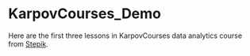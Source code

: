 # KarpovCourses_Demo
Here are the first three lessons in KarpovCourses data analytics course from [Stepik](https://stepik.org/course/74457/syllabus).

